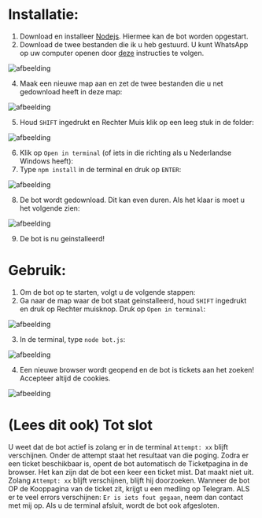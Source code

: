 # Installatie:
1. Download en installeer [Nodejs](https://nodejs.org/en/download). Hiermee kan de bot worden opgestart.
2. Download de twee bestanden die ik u heb gestuurd. U kunt WhatsApp op uw computer openen door [deze](https://web.whatsapp.com/) instructies te volgen.

![afbeelding](https://github.com/stewiemcbacon/vierdaagse-ticket-bot/assets/50327823/524c589e-cbf5-43a8-8575-afd9260228fc)

4. Maak een nieuwe map aan en zet de twee bestanden die u net gedownload heeft in deze map:

![afbeelding](https://github.com/stewiemcbacon/vierdaagse-ticket-bot/assets/50327823/52f9476f-b79d-45f7-b44f-6e4c831584fa)

5. Houd `SHIFT` ingedrukt en Rechter Muis klik op een leeg stuk in de folder:

![afbeelding](https://github.com/stewiemcbacon/vierdaagse-ticket-bot/assets/50327823/68f859ba-d304-4281-adf0-7752f7960e7f)

6. Klik op `Open in terminal` (of iets in die richting als u Nederlandse Windows heeft):
7. Type `npm install` in de terminal en druk op `ENTER`:

![afbeelding](https://github.com/stewiemcbacon/vierdaagse-ticket-bot/assets/50327823/52e3b98b-0184-41ed-99f5-d681739912c0)

8. De bot wordt gedownload. Dit kan even duren. Als het klaar is moet u het volgende zien:

![afbeelding](https://github.com/stewiemcbacon/vierdaagse-ticket-bot/assets/50327823/d58efc5a-c4b1-4c8f-ab3e-6995ea8d105c)

9. De bot is nu geinstalleerd!

# Gebruik:
1. Om de bot op te starten, volgt u de volgende stappen:
2. Ga naar de map waar de bot staat geinstalleerd, houd `SHIFT` ingedrukt en druk op Rechter muisknop. Druk op `Open in terminal`:

![afbeelding](https://github.com/stewiemcbacon/vierdaagse-ticket-bot/assets/50327823/91e1aa07-a4e7-40c8-b08b-3c56797aa88b)

3. In de terminal, type `node bot.js`:

![afbeelding](https://github.com/stewiemcbacon/vierdaagse-ticket-bot/assets/50327823/5a05637e-1f0f-4372-aab6-5d8ddd5db13a)

4. Een nieuwe browser wordt geopend en de bot is tickets aan het zoeken! Accepteer altijd de cookies.

![afbeelding](https://github.com/stewiemcbacon/vierdaagse-ticket-bot/assets/50327823/a4de2f3c-1946-4223-a78b-ceee9a239d88)

# (Lees dit ook) Tot slot
U weet dat de bot actief is zolang er in de terminal `Attempt: xx` blijft verschijnen. Onder de attempt staat het resultaat van die poging. Zodra er een ticket beschikbaar is, opent de bot automatisch de Ticketpagina in de browser. Het kan zijn dat de bot een keer een ticket mist. Dat maakt niet uit. Zolang `Attempt: xx` blijft verschijnen, blijft hij doorzoeken. Wanneer de bot OP de Kooppagina van de ticket zit, krijgt u een medling op Telegram. ALS er te veel errors verschijnen: `Er is iets fout gegaan`, neem dan contact met mij op.  Als u de terminal afsluit, wordt de bot ook afgesloten.
